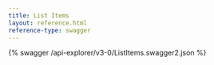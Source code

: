 ```yaml
---
title: List Items
layout: reference.html
reference-type: swagger
---
```




{% swagger /api-explorer/v3-0/ListItems.swagger2.json %}
